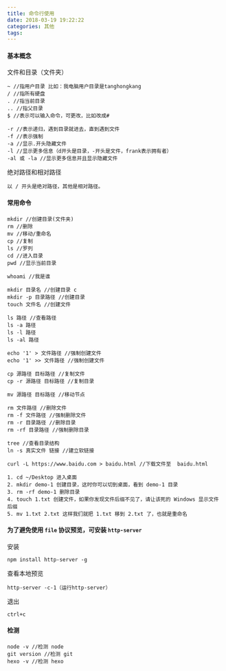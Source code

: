 ```yaml
---
title: 命令行使用
date: 2018-03-19 19:22:22
categories: 其他
tags:
---
```


#### 基本概念

文件和目录（文件夹）

	~ //指用户目录 比如：我电脑用户目录是tanghongkang
	/ //指所有硬盘
	. //指当前目录
	.. //指父目录
	$ //表示可以输入命令，可更改，比如改成#

	-r //表示递归，遇到目录就进去，直到遇到文件
	-f //表示强制
	-a //显示.开头隐藏文件
	-l //显示更多信息（d开头是目录，-开头是文件，frank表示拥有者）
	-al 或 -la //显示更多信息并且显示隐藏文件

绝对路径和相对路径

	以 / 开头是绝对路径，其他是相对路径。

#### 常用命令

```
mkdir //创建目录(文件夹)
rm //删除 
mv //移动/重命名
cp //复制
ls //罗列 
cd //进入目录
pwd //显示当前目录

whoami //我是谁

mkdir 目录名 //创建目录 c
mkdir -p 目录路径 //创建目录
touch 文件名 //创建文件

ls 路径 //查看路径
ls -a 路径
ls -l 路径
ls -al 路径

echo '1' > 文件路径 //强制创建文件
echo '1' >> 文件路径 //强制创建文件

cp 源路径 目标路径 //复制文件
cp -r 源路径 目标路径 //复制目录

mv 源路径 目标路径 //移动节点

rm 文件路径 //删除文件
rm -f 文件路径 //强制删除文件	
rm -r 目录路径 //删除目录	
rm -rf 目录路径 //强制删除目录	

tree //查看目录结构	
ln -s 真实文件 链接 //建立软链接	

curl -L https://www.baidu.com > baidu.html //下载文件至  baidu.html
```

	1. cd ~/Desktop 进入桌面
	2. mkdir demo-1 创建目录，这时你可以切到桌面，看到 demo-1 目录
	3. rm -rf demo-1 删除目录
	4. touch 1.txt 创建文件，如果你发现文件后缀不见了，请让该死的 Windows 显示文件后缀
	5. mv 1.txt 2.txt 这样我们就把 1.txt 移到 2.txt 了，也就是重命名

#### 为了避免使用 `file` 协议预览，可安装 `http-server`

安装

	npm install http-server -g

查看本地预览
	
	http-server -c-1（运行http-server）
	
退出

	ctrl+c
	
#### 检测

	node -v //检测 node
	git version //检测 git
	hexo -v //检测 hexo	
